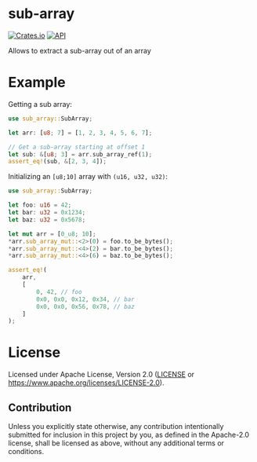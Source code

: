 # sub-array

[![Crates.io](https://img.shields.io/crates/v/sub-array.svg)](https://crates.io/crates/sub-array)
[![API](https://docs.rs/sub-array/badge.svg)](https://docs.rs/sub-array)

<!-- cargo-sync-readme start -->

Allows to extract a sub-array out of an array

# Example

Getting a sub array:

```rust
use sub_array::SubArray;

let arr: [u8; 7] = [1, 2, 3, 4, 5, 6, 7];

// Get a sub-array starting at offset 1
let sub: &[u8; 3] = arr.sub_array_ref(1);
assert_eq!(sub, &[2, 3, 4]);
```

Initializing an `[u8;10]` array with `(u16, u32, u32)`:

```rust
use sub_array::SubArray;

let foo: u16 = 42;
let bar: u32 = 0x1234;
let baz: u32 = 0x5678;

let mut arr = [0_u8; 10];
*arr.sub_array_mut::<2>(0) = foo.to_be_bytes();
*arr.sub_array_mut::<4>(2) = bar.to_be_bytes();
*arr.sub_array_mut::<4>(6) = baz.to_be_bytes();

assert_eq!(
    arr,
    [
        0, 42, // foo
        0x0, 0x0, 0x12, 0x34, // bar
        0x0, 0x0, 0x56, 0x78, // baz
    ]
);
```

<!-- cargo-sync-readme end -->

# License

Licensed under Apache License, Version 2.0 ([LICENSE](LICENSE) or https://www.apache.org/licenses/LICENSE-2.0).

## Contribution

Unless you explicitly state otherwise, any contribution intentionally submitted for inclusion in this project by you, as defined in the Apache-2.0 license, shall be licensed as above, without any additional terms or conditions.
